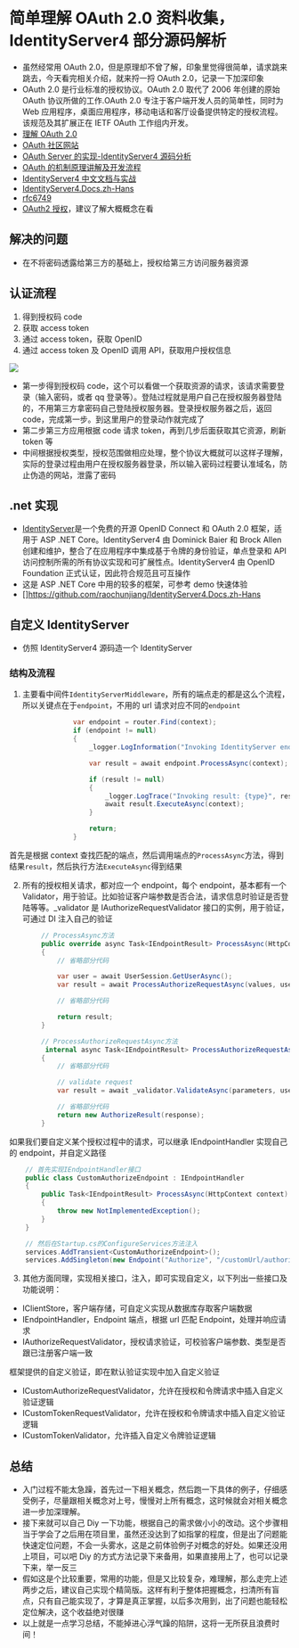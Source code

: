 # 简单理解 OAuth 2.0 资料收集，IdentityServer4 部分源码解析

- 虽然经常用 OAuth 2.0，但是原理却不曾了解，印象里觉得很简单，请求跳来跳去，今天看完相关介绍，就来捋一捋 OAuth 2.0，记录一下加深印象
- OAuth 2.0 是行业标准的授权协议。OAuth 2.0 取代了 2006 年创建的原始 OAuth 协议所做的工作.OAuth 2.0 专注于客户端开发人员的简单性，同时为 Web 应用程序，桌面应用程序，移动电话和客厅设备提供特定的授权流程。该规范及其扩展正在 IETF OAuth 工作组内开发。
- [理解 OAuth 2.0](http://www.ruanyifeng.com/blog/2014/05/oauth_2_0.html)
- [OAuth 社区网站](https://oauth.net)
- [OAuth Server 的实现-IdentityServer4 源码分析](https://www.cnblogs.com/jackcao/p/10031828.html)
- [OAuth 的机制原理讲解及开发流程](https://kb.cnblogs.com/page/189153/)
- [IdentityServer4 中文文档与实战](http://www.cnblogs.com/stulzq/p/8119928.html)
- [IdentityServer4.Docs.zh-Hans](https://github.com/raochunjiang/IdentityServer4.Docs.zh-Hans)
- [rfc6749](https://tools.ietf.org/html/rfc6749)
- [OAuth2 授权](http://www.cnblogs.com/linianhui/p/oauth2-authorization.html)，建议了解大概概念在看

## 解决的问题

- 在不将密码透露给第三方的基础上，授权给第三方访问服务器资源

## 认证流程

1. 得到授权码 code
2. 获取 access token
3. 通过 access token，获取 OpenID
4. 通过 access token 及 OpenID 调用 API，获取用户授权信息

![ ](http://blog.unvs.cn/upload/oauth2.0_developer_pic.jpg)

- 第一步得到授权码 code，这个可以看做一个获取资源的请求，该请求需要登录（输入密码，或者 qq 登录等）。登陆过程就是用户自己在授权服务器登陆的，不用第三方拿密码自己登陆授权服务器。登录授权服务器之后，返回 code，完成第一步。到这里用户的登录动作就完成了
- 第二步第三方应用根据 code 请求 token，再到几步后面获取其它资源，刷新 token 等
- 中间根据授权类型，授权范围做相应处理，整个协议大概就可以这样子理解，实际的登录过程由用户在授权服务器登录，所以输入密码过程要认准域名，防止伪造的网站，泄露了密码

## .net 实现

- [IdentityServer](https://github.com/IdentityServer/IdentityServer4)是一个免费的开源 OpenID Connect 和 OAuth 2.0 框架，适用于 ASP .NET Core。IdentityServer4 由 Dominick Baier 和 Brock Allen 创建和维护，整合了在应用程序中集成基于令牌的身份验证，单点登录和 API 访问控制所需的所有协议实现和可扩展性点。IdentityServer4 由 OpenID Foundation 正式认证，因此符合规范且可互操作
- 这是 ASP .NET Core 中用的较多的框架，可参考 demo 快速体验
- []https://github.com/raochunjiang/IdentityServer4.Docs.zh-Hans

## 自定义 IdentityServer

- 仿照 IdentityServer4 源码造一个 IdentityServer

### 结构及流程

1. 主要看中间件`IdentityServerMiddleware`，所有的端点走的都是这么个流程，所以关键点在于`endpoint`，不用的 url 请求对应不同的`endpoint`

```csharp
                var endpoint = router.Find(context);
                if (endpoint != null)
                {
                    _logger.LogInformation("Invoking IdentityServer endpoint: {endpointType} for {url}", endpoint.GetType().FullName, context.Request.Path.ToString());

                    var result = await endpoint.ProcessAsync(context);

                    if (result != null)
                    {
                        _logger.LogTrace("Invoking result: {type}", result.GetType().FullName);
                        await result.ExecuteAsync(context);
                    }

                    return;
                }
```

首先是根据 context 查找匹配的端点，然后调用端点的`ProcessAsync`方法，得到结果`result`，然后执行方法`ExecuteAsync`得到结果

2. 所有的授权相关请求，都对应一个 endpoint，每个 endpoint，基本都有一个 Validator，用于验证。比如验证客户端参数是否合法，请求信息时验证是否登陆等等。\_validator 是 IAuthorizeRequestValidator 接口的实例，用于验证，可通过 DI 注入自己的验证

```csharp
        // ProcessAsync方法
        public override async Task<IEndpointResult> ProcessAsync(HttpContext context)
        {
            // 省略部分代码

            var user = await UserSession.GetUserAsync();
            var result = await ProcessAuthorizeRequestAsync(values, user, null);

            // 省略部分代码

            return result;
        }

        // ProcessAuthorizeRequestAsync方法
         internal async Task<IEndpointResult> ProcessAuthorizeRequestAsync(NameValueCollection parameters, ClaimsPrincipal user, ConsentResponse consent)
        {
            // 省略部分代码

            // validate request
            var result = await _validator.ValidateAsync(parameters, user);

            // 省略部分代码
            return new AuthorizeResult(response);
        }
```

如果我们要自定义某个授权过程中的请求，可以继承 IEndpointHandler 实现自己的 endpoint，并自定义路径

```csharp
    // 首先实现IEndpointHandler接口
    public class CustomAuthorizeEndpoint : IEndpointHandler
    {
        public Task<IEndpointResult> ProcessAsync(HttpContext context)
        {
            throw new NotImplementedException();
        }
    }

    // 然后在Startup.cs的ConfigureServices方法注入
    services.AddTransient<CustomAuthorizeEndpoint>();
    services.AddSingleton(new Endpoint("Authorize", "/customUrl/authorize", typeof(CustomAuthorizeEndpoint)));
```

3. 其他方面同理，实现相关接口，注入，即可实现自定义，以下列出一些接口及功能说明：

- IClientStore，客户端存储，可自定义实现从数据库存取客户端数据
- IEndpointHandler，Endpoint 端点，根据 url 匹配 Endpoint，处理并响应请求
- IAuthorizeRequestValidator，授权请求验证，可校验客户端参数、类型是否跟已注册客户端一致

框架提供的自定义验证，即在默认验证实现中加入自定义验证

- ICustomAuthorizeRequestValidator，允许在授权和令牌请求中插入自定义验证逻辑
- ICustomTokenRequestValidator，允许在授权和令牌请求中插入自定义验证逻辑
- ICustomTokenValidator，允许插入自定义令牌验证逻辑

## 总结

- 入门过程不能太急躁，首先过一下相关概念，然后跑一下具体的例子，仔细感受例子，尽量跟相关概念对上号，慢慢对上所有概念，这时候就会对相关概念进一步加深理解。
- 接下来就可以自己 Diy 一下功能，根据自己的需求做小小的改动。这个步骤相当于学会了之后用在项目里，虽然还没达到了如指掌的程度，但是出了问题能快速定位问题，不会一头雾水，这是之前体验例子对概念的好处。如果还没用上项目，可以吧 Diy 的方式方法记录下来备用，如果直接用上了，也可以记录下来，举一反三
- 假如这是个比较重要，常用的功能，但是又比较复杂，难理解，那么走完上述两步之后，建议自己实现个精简版。这样有利于整体把握概念，扫清所有盲点，只有自己能实现了，才算是真正掌握，以后多次用到，出了问题也能轻松定位解决，这个收益绝对很赚
- 以上就是一点学习总结，不能掉进心浮气躁的陷阱，这将一无所获且浪费时间！
